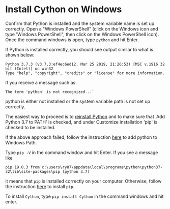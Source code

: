 
# Install Cython on Windows


Confirm that Python is installed and 
the system variable name is set up correctly. Open a "Windows PowerShell" 
(click on the Windows icon and type 'Windows PowerShell", 
then click on the Windows PowerShell icon). Once the command windows is open, type `python` and hit Enter. 

If Python is installed correctly, you should see output similar to what is shown below:  
    
    Python 3.7.3 (v3.7.3:ef4ec6ed12, Mar 25 2019, 21:26:53) [MSC v.1916 32 bit (Intel)] on win32
    Type "help", "copyright", "credits" or "license" for more information.
    
If you receive a message such as:

    The term 'python' is not recognized...` 
    
python is either not installed or the system variable path is not set up correctly.

The easiest way to proceed is to 
[reinstall Python](https://www.python.org/downloads/) and 
to make sure that 'Add Python 3.7 to PATH' is checked, and 
under Customize installation 'pip' is checked to be installed.      

If the above approach failed, follow the instruction [here](https://datatofish.com/add-python-to-windows-path/) 
to add python to Windows Path. 

Type `pip -V` in the command window and hit Enter. If you see a message like

    pip 19.0.3 from c:\users\ry87\appdata\local\programs\python\python37-32\lib\site-packages\pip (python 3.7)

it means that `pip` is installed correctly on your computer. 
Otherwise, follow the instruction [here](https://www.liquidweb.com/kb/install-pip-windows/) to install `pip`. 

To install `Cython`, 
type `pip install Cython` in the command windows and hit enter.


